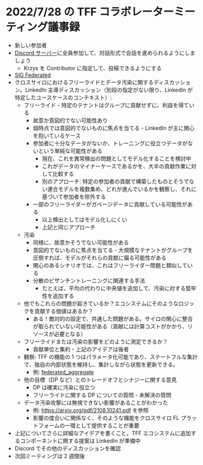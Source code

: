 # 2022/7/28 の TFF コラボレーターミーティング議事録

- 新しい参加者
- [Discord サーバー](https://discord.com/invite/5shux83qZ5)に全員参加して、対話形式で会話を進められるようにしましょう
    - Krzys を Contributor に指定して、投稿できるようにする
- [SIG Federated](https://github.com/tensorflow/community/blob/master/sigs/federated/CHARTER.md)
- クロスサイロにおけるフリーライドとデータ汚染に関するディスカッション。LinkedIn 主導ディスカッション（別段の指定がない限り、LinkedIn が特定したユースケースのコンテキスト）:
    - フリーライド - 特定のテナントはグループに貢献せずに、利益を得ている
        - 故意か意図的でない可能性あり
        - 個時点では意図的でないものに焦点を当てる - LinkedIn が主に関心を抱いているケース
        - 参加者に十分なデータがないか、トレーニングに役立つデータがないという単純な可能性がある
            - 現在、これを異常検出の問題としてモデル化することを検討中
            - これがデータのマイナーケースであるかを、大半の貢献作業に対して比較する
            - 別のアプローチ: 特定の参加者の貢献で構築したものとそうでない連合モデルを複数集め、どれが進んでいるかを観察し、それに基づいて参加者を除外する
        - 一部のフリーライダーがガベージデータに貢献している可能性がある
            - 以上検出としてはモデル化しにくい
            - 上記と同じアプローチ
    - 汚染
        - 同様に、故意かそうでない可能性がある
        - 意図的でないものに焦点を当てる - 大規模なテナントがグループを圧倒すれば、モデルがそれらの貢献に偏る可能性がある
        - 関心のあるシナリオでは、これはフリーライダー問題と類似している
        - 分散のビザンチントレーニングに関連する手法
            - たとえば、平均の代わりに中央値を追加して、汚染に対する堅牢性を追加する
    - 他でもこれらの問題が起きているか？エコシステムにそのようなロジックを貢献する価値はあるか？
        - ある！敵対的の設定で、共通した問題がある。サイロの関心に整合が取られていない可能性がある（貢献には計算コストがかかり、リソースが必要となる）
    - フリーライドまたは汚染の影響をどのように測定できるか？
        - 貢献単位と集約 - 上記のアイデアは後者
    - 観察: TFF の機能の 1 つはパラメータ化可能であり、ステートフルな集計で、独自の内部状態を維持し、集計しながら状態を更新できる。
        - 例: [federated_aggregate](https://www.tensorflow.org/federated/api_docs/python/tff/federated_aggregate)
    - 他の目標（DP など）とのトレードオフとシナジーに関する意見
        - DP は確実に汚染に役立つ
        - フリーライドに関する DP についての質問 - 未解決の質問
    - データ汚染攻撃には無視できない影響があることがわかった
        - 例: https://arxiv.org/pdf/2108.10241.pdf を参照
        - 影響の度合いに関係なく、そのような機能をクロスサイロ FL プラットフォームの一環として提供することが重要
- 上記についてさらに詳細なアイデアを書くこと。TFF エコシステムに追加するコンポーネントに関する提案は LinkedIn が準備中
- Discord でその他のディスカッションを確認
- 次回ミーティングは 2 週間後
